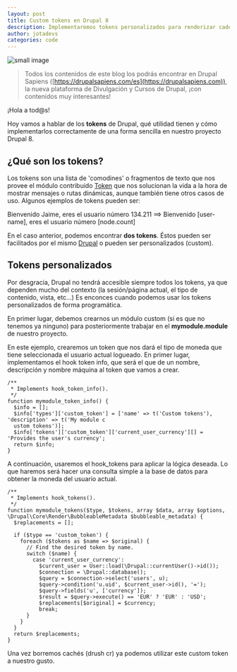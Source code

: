 ```yaml
---
layout: post
title: Custom tokens en Drupal 8
description: Implementaremos tokens personalizados para renderizar cadenas de texto según nuestras necesidades
author: jotadevs
categories: code
---
```


![small image]({{site.baseurl}}/images/misildrupalero.png)



> Todos los contenidos de este blog los podrás encontrar en Drupal Sapiens ([https://drupalsapiens.com/es](https://drupalsapiens.com)), la nueva plataforma de Divulgación y Cursos de Drupal, ¡con contenidos muy interesantes!

¡Hola a tod@s!  
  
Hoy vamos a hablar de los **tokens** de Drupal, qué utilidad tienen y cómo implementarlos correctamente de una forma sencilla en nuestro proyecto Drupal 8.

## ¿Qué son los tokens?

Los tokens son una lista de 'comodines' o fragmentos de texto que nos provee el módulo contribuido [Token](https://www.drupal.org/project/token) que nos solucionan la vida a la hora de mostrar mensajes o rutas dinámicas, aunque también tiene otros casos de uso. Algunos ejemplos de tokens pueden ser:

Bienvenido Jaime, eres el usuario número 134.211 ==> Bienvenido [user-name], eres el usuario número [node.count]

En el caso anterior, podemos encontrar **dos tokens**. Éstos pueden ser facilitados por el mismo [Drupal](https://www.drupal.org/node/390482) o pueden ser personalizados (custom). 

## Tokens personalizados

Por desgracia, Drupal no tendrá accesible siempre todos los tokens, ya que dependen mucho del contexto (la sesión/página actual, el tipo de contenido, vista, etc...)
Es enconces cuando podemos usar los tokens personalizados de forma programática. 

En primer lugar, debemos crearnos un módulo custom (si es que no tenemos ya ninguno) para posteriormente trabajar en el **mymodule.module** de nuestro proyecto.

En este ejemplo, crearemos un token que nos dará el tipo de moneda que tiene seleccionada el usuario actual logueado.
En primer lugar, implementamos el hook token info, que será el que de un nombre, descripción y nombre máquina al token que vamos a crear.

    /**
     * Implements hook_token_info().
     */
    function mymodule_token_info() {
      $info = [];
      $info['types']['custom_token'] = ['name' => t('Custom tokens'), 'description' => t('My module c
      ustom tokens')];
      $info['tokens']['custom_token']['current_user_currency'][] = 'Provides the user's currency';
      return $info;
    }

A continuación, usaremos el hook_tokens para aplicar la lógica deseada. Lo que haremos será hacer una consulta simple a la base de datos para obtener la moneda del usuario actual.

    /**
     * Implements hook_tokens().
     */
    function mymodule_tokens($type, $tokens, array $data, array $options, \Drupal\Core\Render\BubbleableMetadata $bubbleable_metadata) {
      $replacements = [];
    
      if ($type == 'custom_token') {
        foreach ($tokens as $name => $original) {
          // Find the desired token by name.
          switch ($name) {
            case 'current_user_currency':
              $current_user = User::load(\Drupal::currentUser()->id());
              $connection = \Drupal::database();
              $query = $connection->select('users', u);
              $query->condition('u.uid', $current_user->id(), '=');
              $query->fields('u', ['currency']);
              $result = $query->execute() == 'EUR' ? 'EUR' : 'USD';
              $replacements[$original] = $currency;
              break;
          }
        }
      }
      return $replacements;
    }


Una vez borremos cachés (drush cr) ya podemos utilizar este custom token a nuestro gusto.